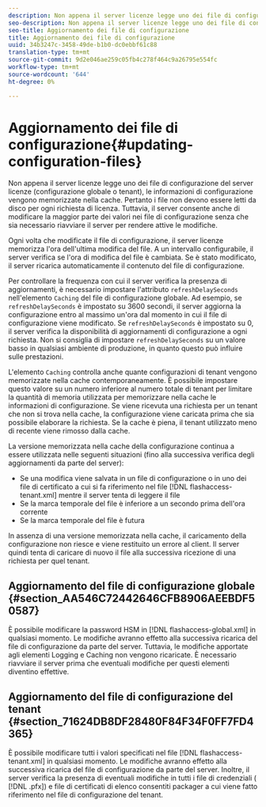 ```yaml
---
description: Non appena il server licenze legge uno dei file di configurazione del server licenze (configurazione globale o tenant), le informazioni di configurazione vengono memorizzate nella cache. Pertanto i file non devono essere letti da disco per ogni richiesta di licenza. Tuttavia, il server consente anche di modificare la maggior parte dei valori nei file di configurazione senza che sia necessario riavviare il server per rendere attive le modifiche.
seo-description: Non appena il server licenze legge uno dei file di configurazione del server licenze (configurazione globale o tenant), le informazioni di configurazione vengono memorizzate nella cache. Pertanto i file non devono essere letti da disco per ogni richiesta di licenza. Tuttavia, il server consente anche di modificare la maggior parte dei valori nei file di configurazione senza che sia necessario riavviare il server per rendere attive le modifiche.
seo-title: Aggiornamento dei file di configurazione
title: Aggiornamento dei file di configurazione
uuid: 34b3247c-3458-49de-b1b0-dc0ebbf61c88
translation-type: tm+mt
source-git-commit: 9d2e046ae259c05fb4c278f464c9a26795e554fc
workflow-type: tm+mt
source-wordcount: '644'
ht-degree: 0%

---
```



# Aggiornamento dei file di configurazione{#updating-configuration-files}

Non appena il server licenze legge uno dei file di configurazione del server licenze (configurazione globale o tenant), le informazioni di configurazione vengono memorizzate nella cache. Pertanto i file non devono essere letti da disco per ogni richiesta di licenza. Tuttavia, il server consente anche di modificare la maggior parte dei valori nei file di configurazione senza che sia necessario riavviare il server per rendere attive le modifiche.

Ogni volta che modificate il file di configurazione, il server licenze memorizza l&#39;ora dell&#39;ultima modifica del file. A un intervallo configurabile, il server verifica se l&#39;ora di modifica del file è cambiata. Se è stato modificato, il server ricarica automaticamente il contenuto del file di configurazione.

Per controllare la frequenza con cui il server verifica la presenza di aggiornamenti, è necessario impostare l&#39;attributo `refreshDelaySeconds` nell&#39;elemento `Caching` del file di configurazione globale. Ad esempio, se `refreshDelaySeconds` è impostato su 3600 secondi, il server aggiorna la configurazione entro al massimo un&#39;ora dal momento in cui il file di configurazione viene modificato. Se `refreshDelaySeconds` è impostato su 0, il server verifica la disponibilità di aggiornamenti di configurazione a ogni richiesta. Non si consiglia di impostare `refreshDelaySeconds` su un valore basso in qualsiasi ambiente di produzione, in quanto questo può influire sulle prestazioni.

L&#39;elemento `Caching` controlla anche quante configurazioni di tenant vengono memorizzate nella cache contemporaneamente. È possibile impostare questo valore su un numero inferiore al numero totale di tenant per limitare la quantità di memoria utilizzata per memorizzare nella cache le informazioni di configurazione. Se viene ricevuta una richiesta per un tenant che non si trova nella cache, la configurazione viene caricata prima che sia possibile elaborare la richiesta. Se la cache è piena, il tenant utilizzato meno di recente viene rimosso dalla cache.

La versione memorizzata nella cache della configurazione continua a essere utilizzata nelle seguenti situazioni (fino alla successiva verifica degli aggiornamenti da parte del server):

* Se una modifica viene salvata in un file di configurazione o in uno dei file di certificato a cui si fa riferimento nel file [!DNL flashaccess-tenant.xml] mentre il server tenta di leggere il file
* Se la marca temporale del file è inferiore a un secondo prima dell&#39;ora corrente
* Se la marca temporale del file è futura

In assenza di una versione memorizzata nella cache, il caricamento della configurazione non riesce e viene restituito un errore al client. Il server quindi tenta di caricare di nuovo il file alla successiva ricezione di una richiesta per quel tenant.

## Aggiornamento del file di configurazione globale {#section_AA546C72442646CFB8906AEEBDF50587}

È possibile modificare la password HSM in [!DNL flashaccess-global.xml] in qualsiasi momento. Le modifiche avranno effetto alla successiva ricarica del file di configurazione da parte del server. Tuttavia, le modifiche apportate agli elementi Logging e Caching non vengono ricaricate. È necessario riavviare il server prima che eventuali modifiche per questi elementi diventino effettive.

## Aggiornamento del file di configurazione del tenant {#section_71624DB8DF28480F84F34F0FF7FD4365}

È possibile modificare tutti i valori specificati nel file [!DNL flashaccess-tenant.xml] in qualsiasi momento. Le modifiche avranno effetto alla successiva ricarica del file di configurazione da parte del server. Inoltre, il server verifica la presenza di eventuali modifiche in tutti i file di credenziali ( [!DNL .pfx]) e file di certificati di elenco consentiti  packager a cui viene fatto riferimento nel file di configurazione del tenant.
